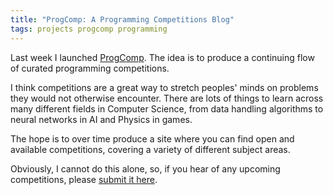 ```yaml
---
title: "ProgComp: A Programming Competitions Blog"
tags: projects progcomp programming
---
```


Last week I launched [ProgComp](http://progcomp.tumblr.com/). The idea is to produce a continuing flow of curated programming competitions.

I think competitions are a great way to stretch peoples' minds on problems they would not otherwise encounter. There are lots of things to learn across many different fields in Computer Science, from data handling algorithms to neural networks in AI and Physics in games.

The hope is to over time produce a site where you can find open and available competitions, covering a variety of different subject areas.

Obviously, I cannot do this alone, so, if you hear of any upcoming competitions, please [submit it here](http://progcomp.tumblr.com/submit).

